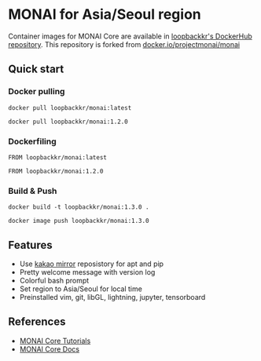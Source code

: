 # MONAI for Asia/Seoul region

Container images for MONAI Core are available in [loopbackkr's DockerHub repository](https://hub.docker.com/r/loopbackkr/monai). This repository is forked from [docker.io/projectmonai/monai](https://hub.docker.com/r/projectmonai/monai/)

## Quick start

### Docker pulling

`docker pull loopbackkr/monai:latest`

`docker pull loopbackkr/monai:1.2.0`

### Dockerfiling

`FROM loopbackkr/monai:latest`

`FROM loopbackkr/monai:1.2.0`

### Build & Push

`docker build -t loopbackkr/monai:1.3.0 .`

`docker image push loopbackkr/monai:1.3.0`

## Features

* Use [kakao mirror](https://mirror.kakao.com/) reposistory for apt and pip
* Pretty welcome message with version log
* Colorful bash prompt
* Set region to Asia/Seoul for local time
* Preinstalled vim, git, libGL, lightning, jupyter, tensorboard

## References

* [MONAI Core Tutorials](https://github.com/Project-MONAI/tutorials)
* [MONAI Core Docs](https://docs.monai.io/en/stable/)
